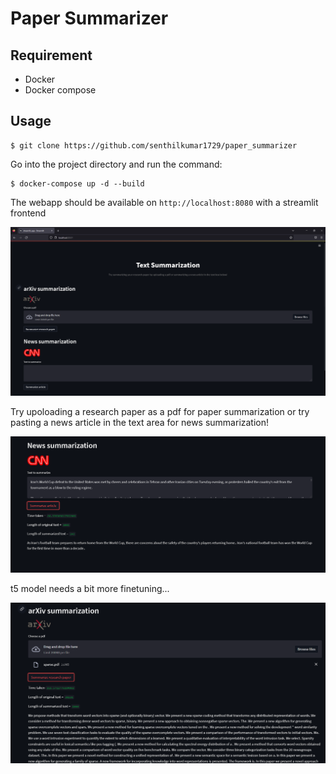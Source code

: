 # Paper Summarizer


## Requirement

- Docker
- Docker compose

## Usage

```
$ git clone https://github.com/senthilkumar1729/paper_summarizer
```

Go into the project directory and run the command:

```
$ docker-compose up -d --build
```

The webapp should be available on `http://localhost:8080` with a streamlit frontend

![alt text](https://github.com/senthilkumar1729/paper_summarizer/blob/main/img/titlepage.png)

Try upoloading a research paper as a pdf for paper summarization or try pasting a news article in the text area for news summarization!

![alt text](https://github.com/senthilkumar1729/paper_summarizer/blob/main/img/news.png)

t5 model needs a bit more finetuning...

![alt text](https://github.com/senthilkumar1729/paper_summarizer/blob/main/img/arxiv.png)
